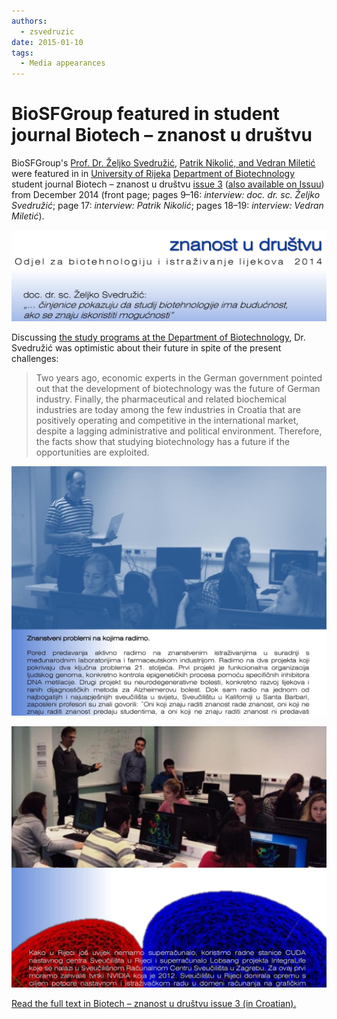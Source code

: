 ```yaml
---
authors:
  - zsvedruzic
date: 2015-01-10
tags:
  - Media appearances
---
```


# BioSFGroup featured in student journal Biotech – znanost u društvu

BioSFGroup's [Prof. Dr. Željko Svedružić](../../principal-investigator.md), [Patrik Nikolić, and Vedran Miletić](../../group.md) were featured in in [University of Rijeka](https://www.uniri.hr/) [Department of Biotechnology](https://www.biotech.uniri.hr/) student journal Biotech – znanost u društvu [issue 3](../../files/biotech-znanost-u-drustvu-2014-12.pdf) ([also available on Issuu](https://issuu.com/biotech_ri/docs/__asopis_2014-novo)) from December 2014 (front page; pages 9–16: *interview: doc. dr. sc. Željko Svedružić*; page 17: *interview: Patrik Nikolić*; pages 18–19: *interview: Vedran Miletić*).

<!-- more -->

![Front page](../../images/biotech-znanost-u-drustvu-2014-12-front-page.jpg)

Discussing [the study programs at the Department of Biotechnology](https://www.biotech.uniri.hr/en/study-programmes.html), Dr. Svedružić was optimistic about their future in spite of the present challenges:

> Two years ago, economic experts in the German government pointed out that the development of biotechnology was the future of German industry. Finally, the pharmaceutical and related biochemical industries are today among the few industries in Croatia that are positively operating and competitive in the international market, despite a lagging administrative and political environment. Therefore, the facts show that studying biotechnology has a future if the opportunities are exploited.

![Page 11](../../images/biotech-znanost-u-drustvu-2014-12-page-11.jpg)

![Page 19](../../images/biotech-znanost-u-drustvu-2014-12-page-19.jpg)

[Read the full text in Biotech – znanost u društvu issue 3 (in Croatian).](../../files/biotech-znanost-u-drustvu-2014-12.pdf)

